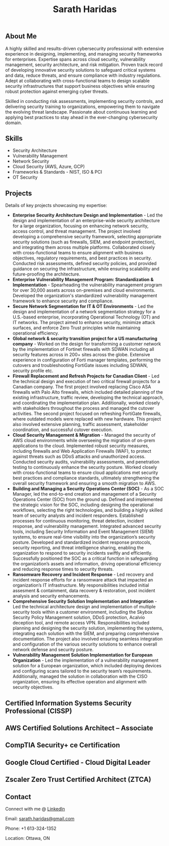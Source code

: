 <!DOCTYPE html>
<html lang="en">
<head>
    <meta charset="UTF-8">
    <meta name="viewport" content="width=device-width, initial-scale=1.0">
 </head>
<body>
    <header>
        <h1>Sarath Haridas</h1>
        </header>
    <div class="container">
        <section class="about">
            <h2>About Me</h2>
            <p>A highly skilled and results-driven cybersecurity professional with extensive experience in designing, implementing, and managing security frameworks for enterprises. Expertise spans across cloud security, vulnerability management, security architecture, and risk mitigation. Proven track record of developing innovative security solutions to safeguard critical systems and data, reduce threats, and ensure compliance with industry regulations. Adept at collaborating with cross-functional teams to design scalable security infrastructures that support business objectives while ensuring robust protection against emerging cyber threats.

Skilled in conducting risk assessments, implementing security controls, and delivering security training to organizations, empowering them to navigate the evolving threat landscape. Passionate about continuous learning and applying best practices to stay ahead in the ever-changing cybersecurity domain.</p>
        </section>
        <section class="Skills">
            <h2>Skills</h2>
            <ul>
                <li>Security Architecture</li>
                <li>Vulnerability Management</li>
                <li>Network Security</li>
                <li>Cloud Security (AWS, Azure, GCP)</li>
                <li>Frameworks & Standards - NIST, ISO & PCI </li>
                <li>OT Security</li>
            </ul>
        </section>
        <section class="Projects">
            <h2>Projects</h2>
            <p>Details of key projects showcasing my expertise:</p>
            <ul>
                <li><strong>Enterprise Security Architecture Design and Implementation</strong> - Led the design and implementation of an enterprise-wide security architecture for a large organization, focusing on enhancing network security, access control, and threat management. The project involved developing a comprehensive security framework, selecting appropriate security solutions (such as firewalls, SIEM, and endpoint protection), and integrating them across multiple platforms. Collaborated closely with cross-functional teams to ensure alignment with business objectives, regulatory requirements, and best practices in security. Conducted risk assessments, defined security policies, and provided guidance on securing the infrastructure, while ensuring scalability and future-proofing the architecture.</li>
                <li><strong>Enterprise Vulnerability Management Program: Standardization & Implementation</strong> - Spearheading the vulnerability management program for over 30,000 assets across on-premises and cloud environments. Developed the organization's standardized vulnerability management framework to enhance security and compliance.</li>
                <li><strong>Secure Network Segmentation for IT & OT Environments</strong> - Led the design and implementation of a network segmentation strategy for a U.S.-based enterprise, incorporating Operational Technology (OT) and IT networks. The project aimed to enhance security, minimize attack surfaces, and enforce Zero Trust principles while maintaining operational efficiency.
                <li><strong>Global network & security transition project for a US manufacturing company</strong> - Worked on the design for transforming a customer network by the implementation of Fortinet firewalls with SDWAN including all security features across in 200+ sites across the globe. Extensive experience in configuration of Forti manager templates, performing the cutovers and troubleshooting FortiGate issues including SDWAN, security profile etc.</li>
                <li><strong>Firewall Replacement and Refresh Projects for Canadian Client</strong> - Led the technical design and execution of two critical firewall projects for a Canadian company. The first project involved replacing Cisco ASA firewalls with Palo Alto firewalls, which included detailed planning of the existing infrastructure, traffic review, developing the technical approach, and coordinating the implementation plan. Additionally, worked closely with stakeholders throughout the process and managed the cutover activities. The second project focused on refreshing FortiGate firewalls, where outdated models were replaced with new hardware. This project also involved extensive planning, traffic assessment, stakeholder coordination, and successful cutover execution. </li>
                <li><strong>Cloud Security Management & Migration</strong> - Managed the security of AWS cloud environments while overseeing the migration of on-prem applications to the cloud. Implemented robust security measures, including firewalls and Web Application Firewalls (WAF), to protect against threats such as DDoS attacks and unauthorized access. Conducted security audits, vulnerability assessments, and penetration testing to continuously enhance the security posture. Worked closely with cross-functional teams to ensure cloud applications met security best practices and compliance standards, ultimately strengthening the overall security framework and ensuring a smooth migration to AWS.</li>
                <li><strong>Building and Managing a Security Operations Center (SOC)</strong> - As a SOC Manager, led the end-to-end creation and management of a Security Operations Center (SOC) from the ground up. Defined and implemented the strategic vision for the SOC, including designing the operational workflows, selecting the right technologies, and building a highly skilled team of security analysts and incident responders. Established processes for continuous monitoring, threat detection, incident response, and vulnerability management. Integrated advanced security tools, including Security Information and Event Management (SIEM) systems, to ensure real-time visibility into the organization’s security posture. Developed and standardized incident response protocols, security reporting, and threat intelligence sharing, enabling the organization to respond to security incidents swiftly and efficiently. Successfully positioned the SOC as a critical function in safeguarding the organization’s assets and information, driving operational efficiency and reducing response times to security threats.</li>
                <li><strong>Ransomware Recovery and Incident Response</strong> - Led recovery and incident response efforts for a ransomware attack that impacted an organization’s IT infrastructure. My responsibilities included initial assesment & containment, data recovery & restoration, post incident analysis and security enhancements.</li>
                <li><strong>Comprehensive Security Solution Implementation and Integration</strong> - Led the technical architecture design and implementation of multiple security tools within a customer environment, including the Skybox Security Policy Management solution, DDoS protection, Acalvio deception tool, and remote access VPN. Responsibilities included planning and designing the security solution, implementing the systems, integrating each solution with the SIEM, and preparing comprehensive documentation. The project also involved ensuring seamless integration and configuration of the various security solutions to enhance overall network defense and security posture.</li>
                <li><strong>Vulnerability Management Solution Implementation for European Organization</strong> - Led the implementation of a vulnerability management solution for a European organization, which included deploying devices and configuring scans tailored to the security team’s requirements. Additionally, managed the solution in collaboration with the CISO organization, ensuring its effective operation and alignment with security objectives.</li>
            </ul>
        </section>
        <section class="Certifications">
        <h2>Certified Information Systems Security Professional (CISSP)</h2>
        <h2>AWS Certified Solutions Architect – Associate</h2>
        <h2>CompTIA Security+ ce Certification</h2>
        <h2>Google Cloud Certified - Cloud Digital Leader</h2>
        <h2>Zscaler Zero Trust Certified Architect (ZTCA)</h2>
        </section>
        <section class="Contact">
            <h2>Contact</h2>
            <p>Connect with me @ <a href="https://www.linkedin.com/in/sarath-haridas-cissp-87122147" target="_blank">LinkedIn</a></p>
            <p>Email: sarath.haridas@gmail.com</p>
            <p>Phone: +1 613-324-1352</p>
            <p>Location: Ottawa, ON </p>
        </section>
    </div>
</body>
</html>
